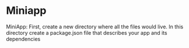 # Miniapp
MiniApp: First, create a new directory where all the files would live. In this directory create a package.json file that describes your app and its dependencies
